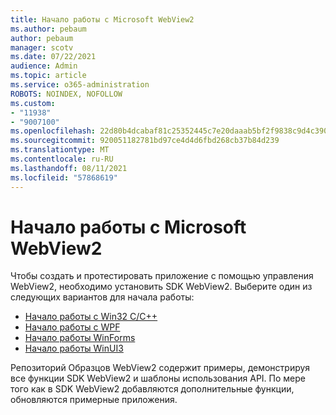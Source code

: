 ```yaml
---
title: Начало работы с Microsoft WebView2
ms.author: pebaum
author: pebaum
manager: scotv
ms.date: 07/22/2021
audience: Admin
ms.topic: article
ms.service: o365-administration
ROBOTS: NOINDEX, NOFOLLOW
ms.custom:
- "11938"
- "9007100"
ms.openlocfilehash: 22d80b4dcabaf81c25352445c7e20daaab5bf2f9838c9d4c39057bda423a2ecc
ms.sourcegitcommit: 920051182781bd97ce4d4d6fbd268cb37b84d239
ms.translationtype: MT
ms.contentlocale: ru-RU
ms.lasthandoff: 08/11/2021
ms.locfileid: "57868619"
---
```

# <a name="get-started-with-microsoft-webview2"></a>Начало работы с Microsoft WebView2

Чтобы создать и протестировать приложение с помощью управления WebView2, необходимо установить SDK WebView2. Выберите один из следующих вариантов для начала работы:

- [Начало работы с Win32 C/C++](https://docs.microsoft.com/microsoft-edge/webview2/get-started/win32)
- [Начало работы с WPF](https://docs.microsoft.com/microsoft-edge/webview2/get-started/wpf)
- [Начало работы WinForms](https://docs.microsoft.com/microsoft-edge/webview2/get-started/winforms)
- [Начало работы WinUI3](https://docs.microsoft.com/microsoft-edge/webview2/get-started/winui)

Репозиторий Образцов WebView2 содержит примеры, демонстрируя все функции SDK WebView2 и шаблоны использования API. По мере того как в SDK WebView2 добавляются дополнительные функции, обновляются примерные приложения.


